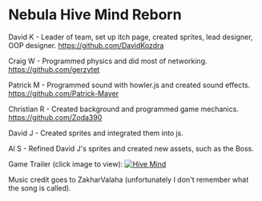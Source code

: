# Nebula Hive Mind Reborn

David K - Leader of team, set up itch page, created sprites, lead designer, OOP designer.
https://github.com/DavidKozdra

Craig W - Programmed physics and did most of networking.
https://github.com/gerzytet

Patrick M - Programmed sound with howler.js and created sound effects.
https://github.com/Patrick-Mayer

Christian R - Created background and programmed game mechanics.
https://github.com/Zoda390

David J - Created sprites and integrated them into js.

Al S - Refined David J's sprites and created new assets, such as the Boss.





Game Trailer (click image to view):
[![Hive Mind](https://cdn.discordapp.com/attachments/1004972780330176542/1005308578527186975/menubackgroundbad.png)](https://www.youtube.com/watch?v=QTin1Mipvyw "Hive Mind")



Music credit goes to ZakharValaha (unfortunately I don't remember what the song is called).
